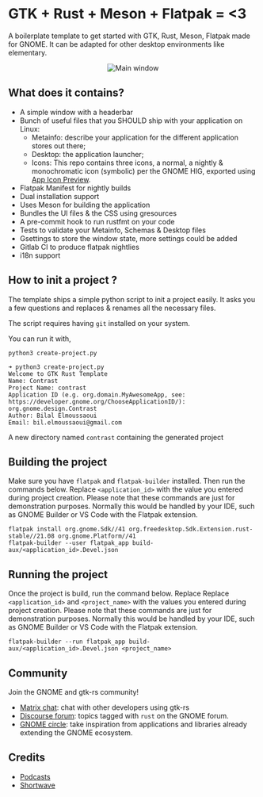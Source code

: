 # GTK + Rust + Meson + Flatpak = <3

A boilerplate template to get started with GTK, Rust, Meson, Flatpak made for GNOME. It can be adapted for other desktop environments like elementary.

<div align="center">

![Main window](./data/resources/screenshots/screenshot1.png "Main Window")
</div>

## What does it contains?

- A simple window with a headerbar
- Bunch of useful files that you SHOULD ship with your application on Linux:
  - Metainfo: describe your application for the different application stores out there;
  - Desktop: the application launcher;
  - Icons: This repo contains three icons, a normal, a nightly & monochromatic icon (symbolic) per the GNOME HIG, exported using [App Icon Preview](https://flathub.org/apps/details/org.gnome.design.AppIconPreview).
- Flatpak Manifest for nightly builds
- Dual installation support
- Uses Meson for building the application
- Bundles the UI files & the CSS using gresources
- A pre-commit hook to run rustfmt on your code
- Tests to validate your Metainfo, Schemas & Desktop files
- Gsettings to store the window state, more settings could be added
- Gitlab CI to produce flatpak nightlies
- i18n support

## How to init a project ?

The template ships a simple python script to init a project easily. It asks you a few questions and replaces & renames all the necessary files.

The script requires having `git` installed on your system.

You can run it with,

```shell
python3 create-project.py
```

```shell
➜ python3 create-project.py
Welcome to GTK Rust Template
Name: Contrast
Project Name: contrast
Application ID (e.g. org.domain.MyAwesomeApp, see: https://developer.gnome.org/ChooseApplicationID/): org.gnome.design.Contrast
Author: Bilal Elmoussaoui
Email: bil.elmoussaoui@gmail.com
```

A new directory named `contrast` containing the generated project

## Building the project

Make sure you have `flatpak` and `flatpak-builder` installed. Then run the commands below. Replace `<application_id>` with the value you entered during project creation. Please note that these commands are just for demonstration purposes. Normally this would be handled by your IDE, such as GNOME Builder or VS Code with the Flatpak extension.

```
flatpak install org.gnome.Sdk//41 org.freedesktop.Sdk.Extension.rust-stable//21.08 org.gnome.Platform//41
flatpak-builder --user flatpak_app build-aux/<application_id>.Devel.json
```

## Running the project

Once the project is build, run the command below. Replace Replace `<application_id>` and `<project_name>` with the values you entered during project creation. Please note that these commands are just for demonstration purposes. Normally this would be handled by your IDE, such as GNOME Builder or VS Code with the Flatpak extension.

```
flatpak-builder --run flatpak_app build-aux/<application_id>.Devel.json <project_name>
```

## Community

Join the GNOME and gtk-rs community!
- [Matrix chat](https://matrix.to/#/#rust:gnome.org): chat with other developers using gtk-rs
- [Discourse forum](https://discourse.gnome.org/tag/rust): topics tagged with `rust` on the GNOME forum.
- [GNOME circle](https://circle.gnome.org/): take inspiration from applications and libraries already extending the GNOME ecosystem.

## Credits

- [Podcasts](https://gitlab.gnome.org/World/podcasts)
- [Shortwave](https://gitlab.gnome.org/World/Shortwave)
